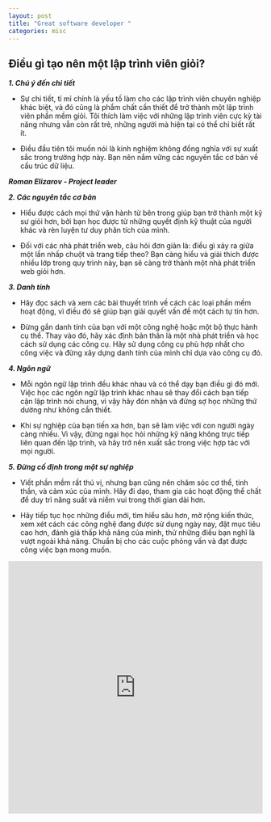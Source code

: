 ```yaml
---
layout: post
title: "Great software developer "
categories: misc
---
```


## Điều gì tạo nên một lập trình viên giỏi?

**_1. Chú ý đến chi tiết_**

- Sự chi tiết, tỉ mỉ chính là yếu tố làm cho các lập trình viên chuyên nghiệp khác biệt, và đó cũng là phẩm chất cần thiết để trở thành một lập trình viên phần mềm giỏi. Tôi thích làm việc với những lập trình viên cực kỳ tài năng nhưng vẫn còn rất trẻ, những người mà hiện tại có thể chỉ biết rất ít.

- Điều đầu tiên tôi muốn nói là kinh nghiệm không đồng nghĩa với sự xuất sắc trong trường hợp này. Bạn nên nắm vững các nguyên tắc cơ bản về cấu trúc dữ liệu.

**_Roman Elizarov - Project leader_**

**_2. Các nguyên tắc cơ bản_**

- Hiểu được cách mọi thứ vận hành từ bên trong giúp bạn trở thành một kỹ sư giỏi hơn, bởi bạn học được từ những quyết định kỹ thuật của người khác và rèn luyện tư duy phân tích của mình.

- Đối với các nhà phát triển web, câu hỏi đơn giản là: điều gì xảy ra giữa một lần nhấp chuột và trang tiếp theo? Bạn càng hiểu và giải thích được nhiều lớp trong quy trình này, bạn sẽ càng trở thành một nhà phát triển web giỏi hơn.

**_3. Danh tính_**

- Hãy đọc sách và xem các bài thuyết trình về cách các loại phần mềm hoạt động, vì điều đó sẽ giúp bạn giải quyết vấn đề một cách tự tin hơn.

- Đừng gắn danh tính của bạn với một công nghệ hoặc một bộ thực hành cụ thể. Thay vào đó, hãy xác định bản thân là một nhà phát triển và học cách sử dụng các công cụ. Hãy sử dụng công cụ phù hợp nhất cho công việc và đừng xây dựng danh tính của mình chỉ dựa vào công cụ đó.

**_4. Ngôn ngữ_**

- Mỗi ngôn ngữ lập trình đều khác nhau và có thể dạy bạn điều gì đó mới. Việc học các ngôn ngữ lập trình khác nhau sẽ thay đổi cách bạn tiếp cận lập trình nói chung, vì vậy hãy đón nhận và đừng sợ học những thứ dường như không cần thiết.

- Khi sự nghiệp của bạn tiến xa hơn, bạn sẽ làm việc với con người ngày càng nhiều. Vì vậy, đừng ngại học hỏi những kỹ năng không trực tiếp liên quan đến lập trình, và hãy trở nên xuất sắc trong việc hợp tác với mọi người.

**_5. Đừng cố định trong một sự nghiệp_**

- Viết phần mềm rất thú vị, nhưng bạn cũng nên chăm sóc cơ thể, tinh thần, và cảm xúc của mình. Hãy đi dạo, tham gia các hoạt động thể chất để duy trì năng suất và niềm vui trong thời gian dài hơn.

- Hãy tiếp tục học những điều mới, tìm hiểu sâu hơn, mở rộng kiến thức, xem xét cách các công nghệ đang được sử dụng ngày nay, đặt mục tiêu cao hơn, đánh giá thấp khả năng của mình, thử những điều bạn nghĩ là vượt ngoài khả năng. Chuẩn bị cho các cuộc phỏng vấn và đạt được công việc bạn mong muốn.

<iframe style="width: 100%; min-height: 500px;" src="https://www.youtube.com/embed/suATPK45sjk" title="How to Become a Great Software Developer — Best Advice from Top-Notch Engineers" frameborder="0" allow="accelerometer; autoplay; clipboard-write; encrypted-media; gyroscope; picture-in-picture; web-share" referrerpolicy="strict-origin-when-cross-origin" allowfullscreen></iframe>
